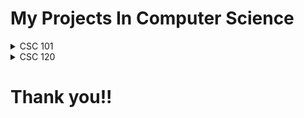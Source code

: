# My Projects In Computer Science

<details>
  
<summary>CSC 101</summary>
<ul>
<li>File Restoration in Linux</li>
<li>Image Decoding</li>
<li>GIMP Software Manipulation</li>
  <li>Excel Formulas</li>
  <li>Git & GitHub</li>
  <li>Boolean SAT</li>
  <li>Linux Command Line</li>
  <li>L-Systems</li>
  <li>Networking Basics</li>
  <li>Docker</li>
</ul>
</details>

<details>
  
<summary>CSC 120</summary>
<ul>
<li>Creation of programs and functions in Dr.Racket</li>
  <li>Introduction to algortihm thinking</li>
</ul>
</details>

# Thank you!!
